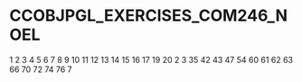 # CCOBJPGL_EXERCISES_COM246_NOEL


1
2
3
4
5
6
7
8
9
10
11
12
13
14
15
16
17
19
20
2
3
35
42
43
47
54
60
61
62
63
66
70
72
74
76
7
